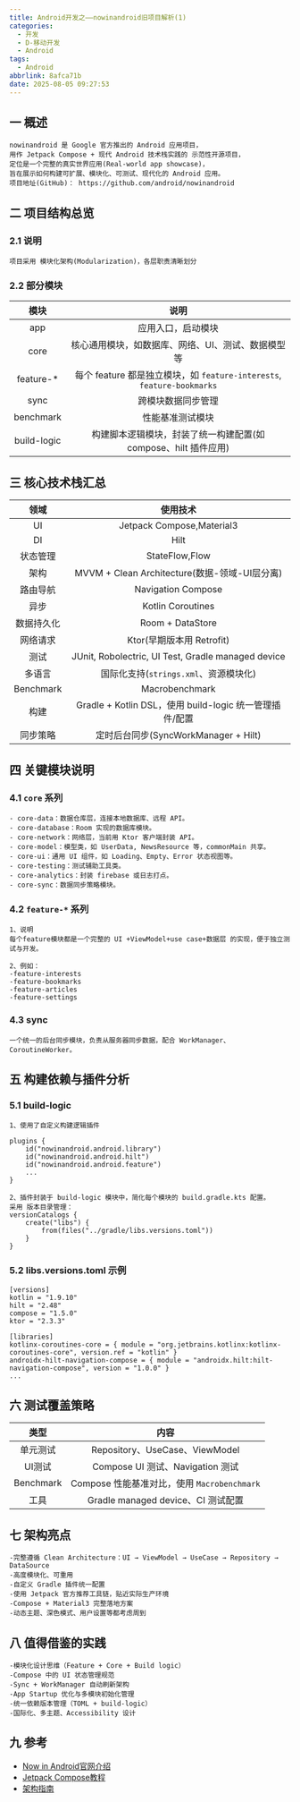 ```yaml
---
title: Android开发之——nowinandroid旧项目解析(1)
categories:
  - 开发
  - D-移动开发
  - Android
tags:
  - Android
abbrlink: 8afca71b
date: 2025-08-05 09:27:53
---
```

## 一 概述

```
nowinandroid 是 Google 官方推出的 Android 应用项目，
用作 Jetpack Compose + 现代 Android 技术栈实践的 示范性开源项目，
定位是一个完整的真实世界应用(Real-world app showcase)，
旨在展示如何构建可扩展、模块化、可测试、现代化的 Android 应用。
项目地址(GitHub)： https://github.com/android/nowinandroid
```

<!--more-->

## 二 项目结构总览

### 2.1 说明

```
项目采用 模块化架构(Modularization)，各层职责清晰划分
```

### 2.2 部分模块

|    模块     |                             说明                             |
| :---------: | :----------------------------------------------------------: |
|     app     |                      应用入口，启动模块                      |
|    core     |      核心通用模块，如数据库、网络、UI、测试、数据模型等      |
|  feature-*  | 每个 feature 都是独立模块，如 `feature-interests`, `feature-bookmarks` |
|    sync     |                      跨模块数据同步管理                      |
|  benchmark  |                       性能基准测试模块                       |
| build-logic | 构建脚本逻辑模块，封装了统一构建配置(如 compose、hilt 插件应用) |

## 三  核心技术栈汇总

|    领域    |                        使用技术                         |
| :--------: | :-----------------------------------------------------: |
|     UI     |                Jetpack Compose,Material3                |
|     DI     |                          Hilt                           |
|  状态管理  |                     StateFlow,Flow                      |
|    架构    |      MVVM + Clean Architecture(数据-领域-UI层分离)      |
|  路由导航  |                   Navigation Compose                    |
|    异步    |                    Kotlin Coroutines                    |
| 数据持久化 |                    Room + DataStore                     |
|  网络请求  |                Ktor(早期版本用 Retrofit)                |
|    测试    |   JUnit, Robolectric, UI Test, Gradle managed device    |
|   多语言   |          国际化支持(`strings.xml`、资源模块化)          |
| Benchmark  |                     Macrobenchmark                      |
|    构建    | Gradle + Kotlin DSL，使用 build-logic 统一管理插件/配置 |
|  同步策略  |          定时后台同步(SyncWorkManager + Hilt)           |

## 四 关键模块说明

### 4.1 `core` 系列

```
- core-data：数据仓库层，连接本地数据库、远程 API。
- core-database：Room 实现的数据库模块。
- core-network：网络层，当前用 Ktor 客户端封装 API。
- core-model：模型类，如 UserData, NewsResource 等，commonMain 共享。
- core-ui：通用 UI 组件，如 Loading、Empty、Error 状态视图等。
- core-testing：测试辅助工具类。
- core-analytics：封装 firebase 或日志打点。
- core-sync：数据同步策略模块。
```

### 4.2 `feature-*` 系列

```
1、说明
每个feature模块都是一个完整的 UI +ViewModel+use case+数据层 的实现，便于独立测试与开发。

2、例如：
-feature-interests
-feature-bookmarks
-feature-articles
-feature-settings
```

### 4.3 sync

```
一个统一的后台同步模块，负责从服务器同步数据，配合 WorkManager、CoroutineWorker。
```

## 五 构建依赖与插件分析

### 5.1 build-logic

```
1、使用了自定义构建逻辑插件

plugins {
    id("nowinandroid.android.library")
    id("nowinandroid.android.hilt")
    id("nowinandroid.android.feature")
    ...
}

2、插件封装于 build-logic 模块中，简化每个模块的 build.gradle.kts 配置。
采用 版本目录管理：
versionCatalogs {
    create("libs") {
        from(files("../gradle/libs.versions.toml"))
    }
}
```

### 5.2 libs.versions.toml 示例

```
[versions]
kotlin = "1.9.10"
hilt = "2.48"
compose = "1.5.0"
ktor = "2.3.3"

[libraries]
kotlinx-coroutines-core = { module = "org.jetbrains.kotlinx:kotlinx-coroutines-core", version.ref = "kotlin" }
androidx-hilt-navigation-compose = { module = "androidx.hilt:hilt-navigation-compose", version = "1.0.0" }
...
```

## 六 测试覆盖策略

|   类型    |                    内容                     |
| :-------: | :-----------------------------------------: |
| 单元测试  |       Repository、UseCase、ViewModel        |
|  UI测试   |      Compose UI 测试、Navigation 测试       |
| Benchmark | Compose 性能基准对比，使用 `Macrobenchmark` |
|   工具    |     Gradle managed device、CI 测试配置      |

## 七 架构亮点

```
-完整遵循 Clean Architecture：UI → ViewModel → UseCase → Repository → DataSource
-高度模块化、可重用
-自定义 Gradle 插件统一配置
-使用 Jetpack 官方推荐工具链，贴近实际生产环境
-Compose + Material3 完整落地方案
-动态主题、深色模式、用户设置等都考虑周到
```

## 八 值得借鉴的实践

```
-模块化设计思维（Feature + Core + Build logic）
-Compose 中的 UI 状态管理规范
-Sync + WorkManager 自动刷新架构
-App Startup 优化与多模块初始化管理
-统一依赖版本管理（TOML + build-logic）
-国际化、多主题、Accessibility 设计
```

## 九 参考

* [Now in Android官网介绍](https://developer.android.google.cn/series/now-in-android?hl=zh-cn)
* [Jetpack Compose教程](https://developer.android.com/develop/ui/compose/tutorial?hl=zh-cn)
* [架构指南](https://developer.android.google.cn/topic/architecture?hl=zh-cn)
